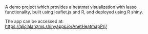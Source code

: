 A demo project which provides a heatmat visualization with lasso functionality, built using leaflet.js and R, and deployed using R shiny.

The app can be accessed at: https://alicialanzms.shinyapps.io/AnetHeatmapPrj/
